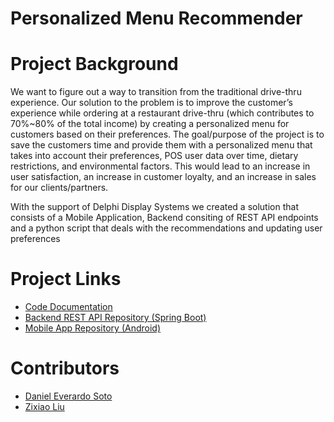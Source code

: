 # Personalized Menu Recommender

# Project Background

We want to figure out a way to transition from the traditional drive-thru experience. Our solution to the problem is to improve the customer’s experience while ordering at a restaurant drive-thru (which contributes to 70%~80% of the total income) by creating a personalized menu for customers based on their preferences. The goal/purpose of the project is to save the customers time and provide them with a personalized menu that takes into account their preferences, POS user data over time, dietary restrictions, and environmental factors. This would lead to an increase in user satisfaction, an increase in customer loyalty, and an increase in sales for our clients/partners.

With the support of Delphi Display Systems we created a solution that consists of a Mobile Application, Backend consiting of REST API endpoints and a python script that deals with the recommendations and updating user preferences

# Project Links

- [Code Documentation](https://docs.google.com/document/d/1RuiZg5Olmu-aEcjEQFpbKHo2cingU2FhlLUuhKlnllY/edit)
- [Backend REST API Repository (Spring Boot)](https://github.com/dsoto30/delphi-mongoapi)
- [Mobile App Repository (Android)](https://github.com/05786K/delphiApp)

# Contributors

- [Daniel Everardo Soto](https://github.com/dsoto30)
- [Zixiao Liu](https://github.com/zixial3)
